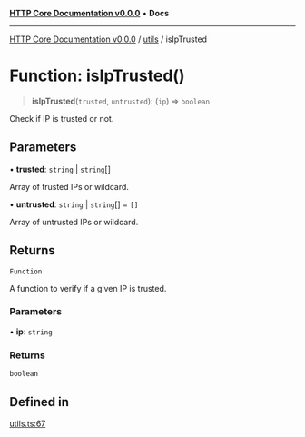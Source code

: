 [**HTTP Core Documentation v0.0.0**](../../README.md) • **Docs**

***

[HTTP Core Documentation v0.0.0](../../modules.md) / [utils](../README.md) / isIpTrusted

# Function: isIpTrusted()

> **isIpTrusted**(`trusted`, `untrusted`): (`ip`) => `boolean`

Check if IP is trusted or not.

## Parameters

• **trusted**: `string` \| `string`[]

Array of trusted IPs or wildcard.

• **untrusted**: `string` \| `string`[] = `[]`

Array of untrusted IPs or wildcard.

## Returns

`Function`

A function to verify if a given IP is trusted.

### Parameters

• **ip**: `string`

### Returns

`boolean`

## Defined in

[utils.ts:67](https://github.com/stonemjs/http-core/blob/3497087dac965583296f5092cd519a9aa0728373/src/utils.ts#L67)
